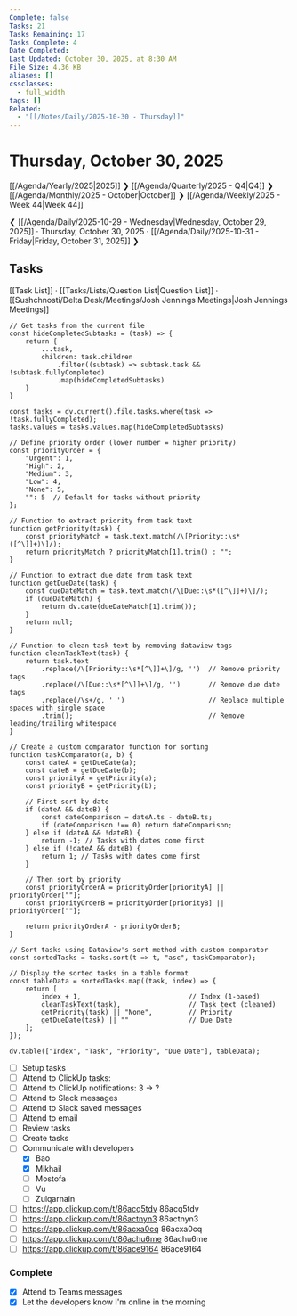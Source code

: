 ```yaml
---
Complete: false
Tasks: 21
Tasks Remaining: 17
Tasks Complete: 4
Date Completed:
Last Updated: October 30, 2025, at 8:30 AM
File Size: 4.36 KB
aliases: []
cssclasses:
  - full_width
tags: []
Related:
  - "[[/Notes/Daily/2025-10-30 - Thursday]]"
---
```

# Thursday, October 30, 2025

[[/Agenda/Yearly/2025|2025]] ❯ [[/Agenda/Quarterly/2025 - Q4|Q4]] ❯ [[/Agenda/Monthly/2025 - October|October]] ❯ [[/Agenda/Weekly/2025 - Week 44|Week 44]]

❮ [[/Agenda/Daily/2025-10-29 - Wednesday|Wednesday, October 29, 2025]] · Thursday, October 30, 2025 · [[/Agenda/Daily/2025-10-31 - Friday|Friday, October 31, 2025]] ❯

## Tasks

[[Task List]] · [[Tasks/Lists/Question List|Question List]] · [[Sushchnosti/Delta Desk/Meetings/Josh Jennings Meetings|Josh Jennings Meetings]]


```dataviewjs
// Get tasks from the current file
const hideCompletedSubtasks = (task) => {
    return {
        ...task,
        children: task.children
            .filter((subtask) => subtask.task && !subtask.fullyCompleted)
            .map(hideCompletedSubtasks)
    }
}

const tasks = dv.current().file.tasks.where(task => !task.fullyCompleted);
tasks.values = tasks.values.map(hideCompletedSubtasks)

// Define priority order (lower number = higher priority)
const priorityOrder = {
    "Urgent": 1,
    "High": 2,
    "Medium": 3,
    "Low": 4,
    "None": 5,
    "": 5  // Default for tasks without priority
};

// Function to extract priority from task text
function getPriority(task) {
    const priorityMatch = task.text.match(/\[Priority::\s*([^\]]+)\]/);
    return priorityMatch ? priorityMatch[1].trim() : "";
}

// Function to extract due date from task text
function getDueDate(task) {
    const dueDateMatch = task.text.match(/\[Due::\s*([^\]]+)\]/);
    if (dueDateMatch) {
        return dv.date(dueDateMatch[1].trim());
    }
    return null;
}

// Function to clean task text by removing dataview tags
function cleanTaskText(task) {
    return task.text
        .replace(/\[Priority::\s*[^\]]+\]/g, '')  // Remove priority tags
        .replace(/\[Due::\s*[^\]]+\]/g, '')       // Remove due date tags
        .replace(/\s+/g, ' ')                     // Replace multiple spaces with single space
        .trim();                                  // Remove leading/trailing whitespace
}

// Create a custom comparator function for sorting
function taskComparator(a, b) {
    const dateA = getDueDate(a);
    const dateB = getDueDate(b);
    const priorityA = getPriority(a);
    const priorityB = getPriority(b);
    
    // First sort by date
    if (dateA && dateB) {
        const dateComparison = dateA.ts - dateB.ts;
        if (dateComparison !== 0) return dateComparison;
    } else if (dateA && !dateB) {
        return -1; // Tasks with dates come first
    } else if (!dateA && dateB) {
        return 1; // Tasks with dates come first
    }
    
    // Then sort by priority
    const priorityOrderA = priorityOrder[priorityA] || priorityOrder[""];
    const priorityOrderB = priorityOrder[priorityB] || priorityOrder[""];
    
    return priorityOrderA - priorityOrderB;
}

// Sort tasks using Dataview's sort method with custom comparator
const sortedTasks = tasks.sort(t => t, "asc", taskComparator);

// Display the sorted tasks in a table format
const tableData = sortedTasks.map((task, index) => {
    return [
        index + 1,                           // Index (1-based)
        cleanTaskText(task),                 // Task text (cleaned)
        getPriority(task) || "None",         // Priority
        getDueDate(task) || ""               // Due Date
    ];
});

dv.table(["Index", "Task", "Priority", "Due Date"], tableData);
```

- [ ] Setup tasks
- [ ] Attend to ClickUp tasks: 
- [ ] Attend to ClickUp notifications: 3 -> ?
- [ ] Attend to Slack messages
- [ ] Attend to Slack saved messages
- [ ] Attend to email
- [ ] Review tasks
- [ ] Create tasks
- [ ] Communicate with developers
    - [x] Bao
    - [x] Mikhail
    - [ ] Mostofa
    - [ ] Vu
    - [ ] Zulqarnain

- [ ] https://app.clickup.com/t/86acq5tdv	86acq5tdv
- [ ] https://app.clickup.com/t/86actnyn3	86actnyn3
- [ ] https://app.clickup.com/t/86acxa0cq	86acxa0cq
- [ ] https://app.clickup.com/t/86achu6me	86achu6me
- [ ] https://app.clickup.com/t/86ace9164	86ace9164

### Complete

- [x] Attend to Teams messages
- [x] Let the developers know I'm online in the morning